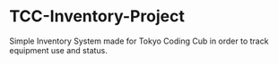 # TCC-Inventory-Project
Simple Inventory System made for Tokyo Coding Cub in order to track equipment use and status. 
